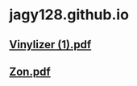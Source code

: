 # jagy128.github.io
[Vinylizer (1).pdf](https://github.com/jagy128/jagy128.github.io/files/14131879/Vinylizer.1.pdf)
------------------------------------------------------------------------------
[Zon.pdf](https://github.com/jagy128/jagy128.github.io/files/14131884/Zon.pdf)
-------------------------------------------------------------------------------
